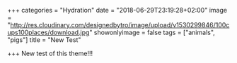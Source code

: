+++
categories = "Hydration"
date = "2018-06-29T23:19:28+02:00"
image = "http://res.cloudinary.com/designedbytro/image/upload/v1530299846/100cups100places/download.jpg"
showonlyimage = false
tags = ["animals", "pigs"]
title = "New Test"

+++
New test of this theme!!!